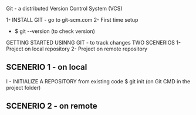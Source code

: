 Git - a distributed Version Control System  (VCS)

1- INSTALL GIT - go to  git-scm.com
2- First time setup
  - $ git --version (to check version)


GETTING STARTED USINNG GIT - to track changes
TWO SCENERIOS
1- Project on local repository
2- Project on remote repository

SCENERIO 1 - on local
----------------------
  I - INITIALIZE A REPOSITORY from existing code
    $ git init (on Git CMD  in the project folder)


SCENERIO 2 - on remote
-----------------------

